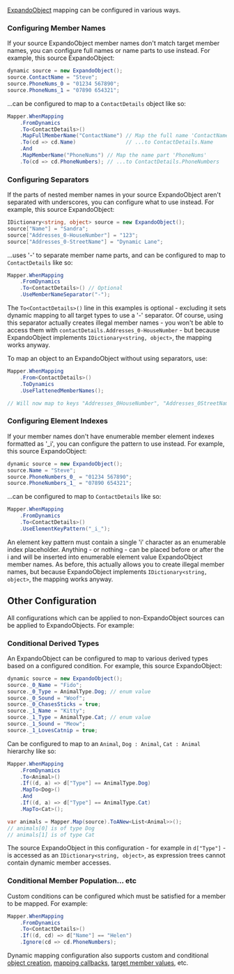 [ExpandoObject](https://docs.microsoft.com/en-us/dotnet/api/system.dynamic.expandoobject?view=netframework-4.7.1) mapping can be configured in various ways.

### Configuring Member Names

If your source ExpandoObject member names don't match target member names, you can configure full names or name parts to use instead. For example, this source ExpandoObject:

```cs
dynamic source = new ExpandoObject();
source.ContactName = "Steve";
source.PhoneNums_0 = "01234 567890";
source.PhoneNums_1 = "07890 654321";
```

...can be configured to map to a `ContactDetails` object like so:

```cs
Mapper.WhenMapping
    .FromDynamics
    .To<ContactDetails>()
    .MapFullMemberName("ContactName") // Map the full name 'ContactName'
    .To(cd => cd.Name)                // ...to ContactDetails.Name
    .And
    .MapMemberName("PhoneNums") // Map the name part 'PhoneNums'
    .To(cd => cd.PhoneNumbers); // ...to ContactDetails.PhoneNumbers
```

### Configuring Separators

If the parts of nested member names in your source ExpandoObject aren't separated with underscores, you can configure what to use instead. For example, this source ExpandoObject:

```cs
IDictionary<string, object> source = new ExpandoObject();
source["Name"] = "Sandra";
source["Addresses_0-HouseNumber"] = "123";
source["Addresses_0-StreetName"] = "Dynamic Lane";
```

...uses '-' to separate member name parts, and can be configured to map to `ContactDetails` like so:

```cs
Mapper.WhenMapping
    .FromDynamics
    .To<ContactDetails>() // Optional
    .UseMemberNameSeparator("-");
```

The `To<ContactDetails>()` line in this examples is optional - excluding it sets dynamic mapping to all target types to use a '-' separator. Of course, using this separator actually creates illegal member names - you won't be able to access them with `contactDetails.Addresses_0-HouseNumber` - but because ExpandoObject implements `IDictionary<string, object>`, the mapping works anyway.

To map an object to an ExpandoObject without using separators, use:

```cs
Mapper.WhenMapping
    .From<ContactDetails>()
    .ToDynamics
    .UseFlattenedMemberNames();

// Will now map to keys "Addresses_0HouseNumber", "Addresses_0StreetName", etc.
```

### Configuring Element Indexes

If your member names don't have enumerable member element indexes formatted as '_i', you can configure the pattern to use instead. For example, this source ExpandoObject:

```cs
dynamic source = new ExpandoObject();
source.Name = "Steve";
source.PhoneNumbers_0_ = "01234 567890";
source.PhoneNumbers_1_ = "07890 654321";
```

...can be configured to map to `ContactDetails` like so:

```cs
Mapper.WhenMapping
    .FromDynamics
    .To<ContactDetails>()
    .UseElementKeyPattern("_i_");
```

An element key pattern must contain a single 'i' character as an enumerable index placeholder. Anything - or nothing - can be placed before or after the i and will be inserted into enumerable element value ExpandoObject member names. As before, this actually allows you to create illegal member names, but because ExpandoObject implements `IDictionary<string, object>`, the mapping works anyway.

## Other Configuration

All configurations which can be applied to non-ExpandoObject sources can be applied to ExpandoObjects. For example:

### Conditional Derived Types

An ExpandoObject can be configured to map to various derived types based on a configured condition. For example, this source ExpandoObject:

```cs
dynamic source = new ExpandoObject();
source._0_Name = "Fido";
source._0_Type = AnimalType.Dog; // enum value
source._0_Sound = "Woof";
source._0_ChasesSticks = true;
source._1_Name = "Kitty";
source._1_Type = AnimalType.Cat; // enum value
source._1_Sound = "Meow";
source._1_LovesCatnip = true;
```

Can be configured to map to an `Animal`, `Dog : Animal`, `Cat : Animal` hierarchy like so:

```cs
Mapper.WhenMapping
    .FromDynamics
    .To<Animal>()
    .If((d, a) => d["Type"] == AnimalType.Dog)
    .MapTo<Dog>()
    .And
    .If((d, a) => d["Type"] == AnimalType.Cat)
    .MapTo<Cat>();

var animals = Mapper.Map(source).ToANew<List<Animal>>();
// animals[0] is of type Dog
// animals[1] is of type Cat
```

The source ExpandoObject in this configuration - for example in `d["Type"]` - is accessed as an `IDictionary<string, object>`, as expression trees cannot contain dynamic member accesses.

### Conditional Member Population... etc

Custom conditions can be configured which must be satisfied for a member to be mapped. For example:

```cs
Mapper.WhenMapping
    .FromDynamics
    .To<ContactDetails>()
    .If((d, cd) => d["Name"] == "Helen")
    .Ignore(cd => cd.PhoneNumbers);
```

Dynamic mapping configuration also supports custom and conditional [object creation](/configuration/Object-Construction), [mapping callbacks](/configuration/Mapping-Callbacks), [target member values](/configuration/Member-Values), etc.